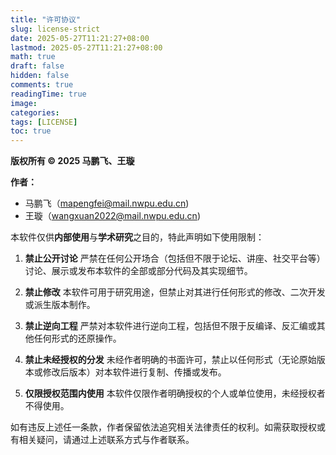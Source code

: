 ```yaml
---
title: "许可协议"
slug: license-strict
date: 2025-05-27T11:21:27+08:00
lastmod: 2025-05-27T11:21:27+08:00
math: true
draft: false
hidden: false
comments: true
readingTime: true
image:
categories:
tags: [LICENSE]
toc: true
---
```


**版权所有 © 2025 马鹏飞、王璇**

**作者：**

* 马鹏飞（[mapengfei@mail.nwpu.edu.cn](mailto:mapengfei@mail.nwpu.edu.cn))
* 王璇（[wangxuan2022@mail.nwpu.edu.cn](mailto:wangxuan2022@mail.nwpu.edu.cn))

本软件仅供**内部使用**与**学术研究**之目的，特此声明如下使用限制：

1. **禁止公开讨论**
   严禁在任何公开场合（包括但不限于论坛、讲座、社交平台等）讨论、展示或发布本软件的全部或部分代码及其实现细节。

2. **禁止修改**
   本软件可用于研究用途，但禁止对其进行任何形式的修改、二次开发或派生版本制作。

3. **禁止逆向工程**
   严禁对本软件进行逆向工程，包括但不限于反编译、反汇编或其他任何形式的还原操作。

4. **禁止未经授权的分发**
   未经作者明确的书面许可，禁止以任何形式（无论原始版本或修改后版本）对本软件进行复制、传播或发布。

5. **仅限授权范围内使用**
   本软件仅限作者明确授权的个人或单位使用，未经授权者不得使用。

如有违反上述任一条款，作者保留依法追究相关法律责任的权利。如需获取授权或有相关疑问，请通过上述联系方式与作者联系。


